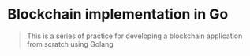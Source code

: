 # Blockchain implementation in Go

> This is a series of practice for developing a blockchain application from scratch using Golang
